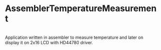 # AssemblerTemperatureMeasurement
<br>Application written in assembler to measure temperature and later on display it on 2x16 LCD with HD44780 driver.</br>
